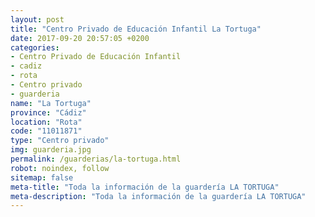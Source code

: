 ```yaml
---
layout: post
title: "Centro Privado de Educación Infantil La Tortuga"
date: 2017-09-20 20:57:05 +0200
categories:
- Centro Privado de Educación Infantil
- cadiz
- rota
- Centro privado
- guarderia
name: "La Tortuga"
province: "Cádiz"
location: "Rota"
code: "11011871"
type: "Centro privado"
img: guarderia.jpg
permalink: /guarderias/la-tortuga.html
robot: noindex, follow
sitemap: false
meta-title: "Toda la información de la guardería LA TORTUGA"
meta-description: "Toda la información de la guardería LA TORTUGA"
---
```

